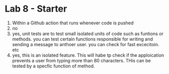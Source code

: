 # Lab 8 - Starter
1. Within a Github action that runs whenever code is pushed 
2. no 
3. yes, unit tests are to test small isolated units of code such as funtions or methods. you can test certain functions responsible for writing and sending a message to anthoer user. you can check for fast excecitoin. etc
4. yes, this is an isolated feature. This will habe tp check if the apploication prevents a user from typing more than 80 characters. THis can be tested by a specfic function of method. 